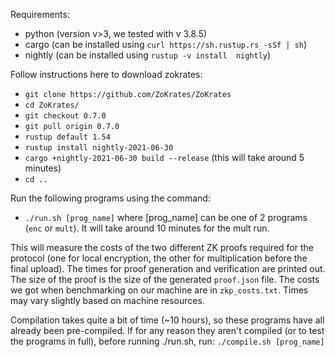 Requirements:
- python (version v>3, we tested with v 3.8.5)
- cargo (can be installed using `curl https://sh.rustup.rs -sSf | sh`)
- nightly (can be installed using `rustup -v install  nightly`)

Follow instructions here to download zokrates:
- `git clone https://github.com/ZoKrates/ZoKrates`
- `cd ZoKrates/`
- `git checkout 0.7.0`
- `git pull origin 0.7.0`
- `rustup default 1.54`
- `rustup install nightly-2021-06-30`
- `cargo +nightly-2021-06-30 build --release` (this will take around 5 minutes)
- `cd ..`

Run the following programs using the command:
- `./run.sh [prog_name]`
where [prog_name] can be one of 2 programs (`enc` or `mult`). It will take around 10 minutes for the mult run.

This will measure the costs of the two different ZK proofs required for the protocol (one for local encryption, the other for multiplication before the final upload). The times for proof generation and verification are printed out. The size of the proof is the size of the generated `proof.json` file. The costs we got when benchmarking on our machine are in `zkp_costs.txt`. Times may vary slightly based on machine resources.


Compilation takes quite a bit of time (~10 hours), so these programs have all already been pre-compiled.
If for any reason they aren't compiled (or to test the programs in full), before running ./run.sh, run:
`./compile.sh [prog_name]`
